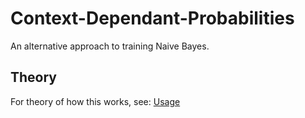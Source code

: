 # Context-Dependant-Probabilities
An alternative approach to training Naive Bayes.

## Theory
For theory of how this works, see: [Usage]()
